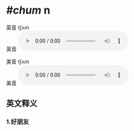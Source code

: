 # ***\#chum*** n
英音 tʃʌm  
英音
<audio src="./media/chum1_AAC.aac" controls="controls"></audio>

美音 tʃʌm  
美音
<audio src="./media/chum2_AAC.aac" controls="controls"></audio>



  

英文释义
---
### 1.**好朋友**  


